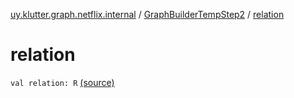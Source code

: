 [uy.klutter.graph.netflix.internal](../index.md) / [GraphBuilderTempStep2](index.md) / [relation](.)


# relation
`val relation: R` [(source)](https://github.com/kohesive/klutter/blob/master/netflix-graph-jdk6/src/main/kotlin/uy/klutter/graph/netflix/internal/Building.kt#L93)


